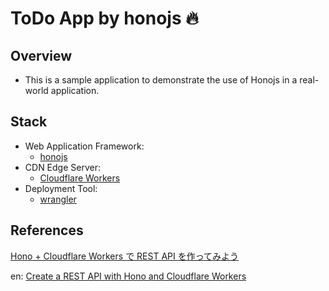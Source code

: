 # ToDo App by honojs 🔥

## Overview

- This is a sample application to demonstrate the use of Honojs in a real-world application.

## Stack

- Web Application Framework:
  - [honojs](https://github.com/honojs/hono)
- CDN Edge Server:
  - [Cloudflare Workers](https://developers.cloudflare.com/workers/)
- Deployment Tool:
  - [wrangler](https://developers.cloudflare.com/workers/wrangler/)


## References

[Hono + Cloudflare Workers で REST API を作ってみよう](https://zenn.dev/azukiazusa/articles/hono-cloudflare-workers-rest-api)

en: [Create a REST API with Hono and Cloudflare Workers](https://zenn.dev/azukiazusa/articles/hono-cloudflare-workers-rest-api)

